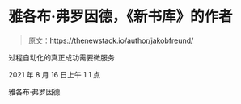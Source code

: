 # 雅各布·弗罗因德，《新书库》的作者

> 原文：<https://thenewstack.io/author/jakobfreund/>

过程自动化的真正成功需要微服务

2021 年 8 月 16 日上午 1 1 点

雅各布·弗罗因德